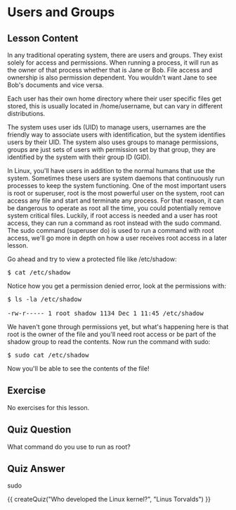 # Users and Groups

## Lesson Content

In any traditional operating system, there are users and groups. They exist solely for access and permissions. When running a process, it will run as the owner of that process whether that is Jane or Bob. File access and ownership is also permission dependent. You wouldn't want Jane to see Bob's documents and vice versa. 

Each user has their own home directory where their user specific files get stored, this is usually located in /home/username, but can vary in different distributions. 

The system uses user ids (UID) to manage users, usernames are the friendly way to associate users with identification, but the system identifies users by their UID. The system also uses groups to manage permissions, groups are just sets of users with permission set by that group, they are identified by the system with their group ID (GID).

In Linux, you'll have users in addition to the normal humans that use the system. Sometimes these users are system daemons that continuously run processes to keep the system functioning. One of the most important users is root or superuser, root is the most powerful user on the system, root can access any file and start and terminate any process. For that reason, it can be dangerous to operate as root all the time, you could potentially remove system critical files. Luckily, if root access is needed and a user has root access, they can run a command as root instead with the sudo command. The sudo command (superuser do) is used to run a command with root access, we'll go more in depth on how a user receives root access in a later lesson.

Go ahead and try to view a protected file like /etc/shadow:

<pre>$ cat /etc/shadow</pre>

Notice how you get a permission denied error, look at the permissions with: 

<pre>$ ls -la /etc/shadow

-rw-r----- 1 root shadow 1134 Dec 1 11:45 /etc/shadow
</pre>

We haven't gone through permissions yet, but what's happening here is that root is the owner of the file and you'll need root access or be part of the shadow group to read the contents. Now run the command with sudo:

<pre>$ sudo cat /etc/shadow</pre>

Now you'll be able to see the contents of the file!

## Exercise

No exercises for this lesson.

## Quiz Question

What command do you use to run as root?

## Quiz Answer

sudo
<script src="../quiz.js"></script>

<div id="quiz">
  {{ createQuiz("Who developed the Linux kernel?", "Linus Torvalds") }}
</div>
